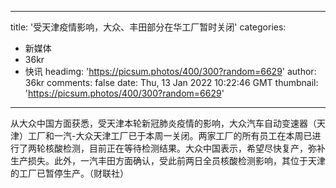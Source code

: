
---
title: '受天津疫情影响，大众、丰田部分在华工厂暂时关闭'
categories: 
 - 新媒体
 - 36kr
 - 快讯
headimg: 'https://picsum.photos/400/300?random=6629'
author: 36kr
comments: false
date: Thu, 13 Jan 2022 10:22:46 GMT
thumbnail: 'https://picsum.photos/400/300?random=6629'
---

<div>   
从大众中国方面获悉，受天津本轮新冠肺炎疫情的影响，大众汽车自动变速器（天津）工厂和一汽-大众天津工厂已于本周一关闭。两家工厂的所有员工在本周已进行了两轮核酸检测，目前正在等待检测结果。大众中国表示，希望尽快复产，弥补生产损失。此外，一汽丰田方面确认，受此前两日全员核酸检测影响，其位于天津的工厂已暂停生产。（财联社）  
</div>
            